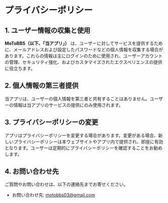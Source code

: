# プライバシーポリシー

## 1. ユーザー情報の収集と使用

**MoToBBS（以下、「当アプリ」）** は、ユーザーに対してサービスを提供するために、メールアドレスおよび設定したパスワードなどの個人情報を収集する場合があります。これらの情報は主にログインのために使用され、ユーザーアカウントの管理、セキュリティ強化、およびカスタマイズされたエクスペリエンスの提供に役立ちます。

## 2. 個人情報の第三者提供

当アプリは、ユーザーの個人情報を第三者と共有することはありません。ユーザーの情報は当アプリのサービスの提供にのみ使用されます。


## 3. プライバシーポリシーの変更

アプリはプライバシーポリシーを変更する場合があります。変更がある場合、新しいプライバシーポリシーは本ウェブサイトやアプリ内で提供され、即座に有効となります。ユーザーは定期的にプライバシーポリシーを確認することをお勧めします。

## 4. お問い合わせ先

ご質問やお問い合わせは、以下の連絡先までお寄せください。

- お問い合わせ先: [motobbs03@gmail.com](mailto:motobbs03@gmail.com)


